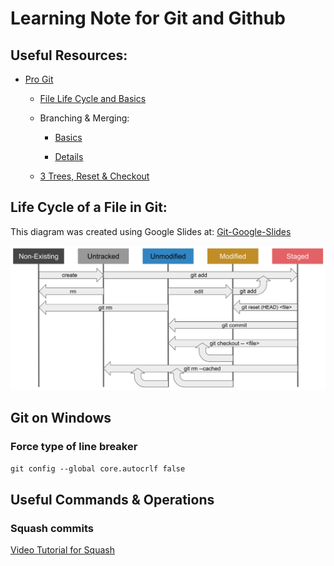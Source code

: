 # Learning Note for Git and Github

## Useful Resources:

- [Pro Git](https://git-scm.com/book/en/v2)

    - [File Life Cycle and Basics](https://git-scm.com/book/en/v2/Git-Basics-Recording-Changes-to-the-Repository)

    - Branching & Merging: 
    
        - [Basics](https://git-scm.com/book/en/v2/Git-Branching-Branches-in-a-Nutshell)

        - [Details](https://git-scm.com/book/en/v2/Git-Branching-Basic-Branching-and-Merging)
        
    - [3 Trees, Reset & Checkout](https://git-scm.com/book/en/v2/Git-Tools-Reset-Demystified)
    
## Life Cycle of a File in Git:

This diagram was created using Google Slides at: [Git-Google-Slides](https://docs.google.com/presentation/d/1hIsrSsnY0rxCVWh9VENCWSYTLcxNb-vYsNr74JlSeFA/edit#slide=id.g5cd04cdf50_0_37)

![File in Git](git_file_life.png)

## Git on Windows

### Force type of line breaker

`git config --global core.autocrlf false`

## Useful Commands & Operations

### Squash commits

[Video Tutorial for Squash](https://www.youtube.com/watch?v=V5KrD7CmO4o)